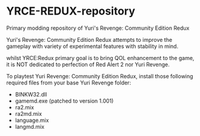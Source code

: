 # YRCE-REDUX-repository
Primary modding repository of Yuri's Revenge: Community Edition Redux

Yuri's Revenge: Community Edition Redux attempts to improve the gameplay with variety of experimental features with stability in mind.

whilst YRCE:Redux primary goal is to bring QOL enhancement to the game, it is NOT dedicated to perfection of Red Alert 2 nor Yuri Revenge.

To playtest Yuri Revenge: Community Edition Redux, install those following required files from your base Yuri Revenge folder:
- BINKW32.dll
- gamemd.exe (patched to version 1.001)
- ra2.mix
- ra2md.mix
- language.mix
- langmd.mix
